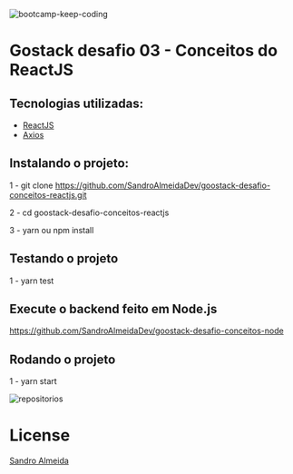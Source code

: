 ![bootcamp-keep-coding](https://user-images.githubusercontent.com/58606794/80931247-e2503080-8d8e-11ea-81c7-67ca728fb2a1.png)

# Gostack desafio 03 - Conceitos do ReactJS

## Tecnologias utilizadas:
- [ReactJS](https://reactjs.org/)
- [Axios](https://github.com/axios/axios)

## Instalando o projeto:

1 - git clone https://github.com/SandroAlmeidaDev/goostack-desafio-conceitos-reactjs.git

2 - cd goostack-desafio-conceitos-reactjs

3 - yarn ou npm install

## Testando o projeto

1 - yarn test

## Execute o backend feito em Node.js 
https://github.com/SandroAlmeidaDev/goostack-desafio-conceitos-node

## Rodando o projeto

1 - yarn start

![repositorios](https://user-images.githubusercontent.com/58606794/81363152-05dde880-90b9-11ea-9f0e-f89ac1c8c8d7.gif)


# License 
[Sandro Almeida](https://github.com/SandroAlmeidaDev)

